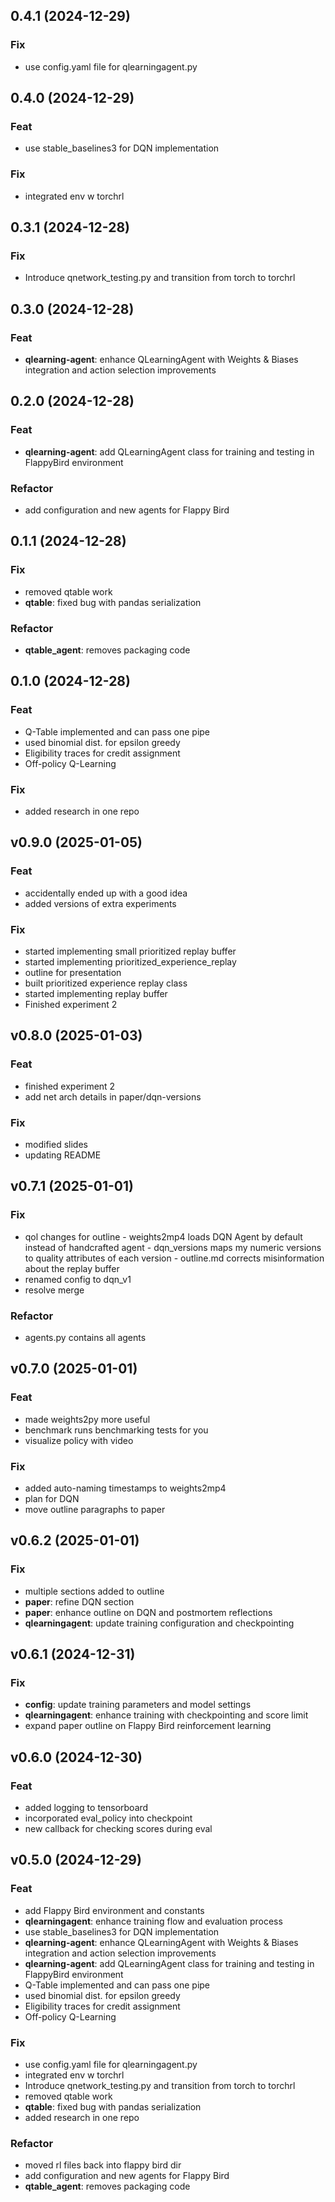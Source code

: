 ## 0.4.1 (2024-12-29)

### Fix

- use config.yaml file for qlearningagent.py

## 0.4.0 (2024-12-29)

### Feat

- use stable_baselines3 for DQN implementation

### Fix

- integrated env w torchrl

## 0.3.1 (2024-12-28)

### Fix

- Introduce qnetwork_testing.py and transition from torch to torchrl

## 0.3.0 (2024-12-28)

### Feat

- **qlearning-agent**: enhance QLearningAgent with Weights & Biases integration and action selection improvements

## 0.2.0 (2024-12-28)

### Feat

- **qlearning-agent**: add QLearningAgent class for training and testing in FlappyBird environment

### Refactor

- add configuration and new agents for Flappy Bird

## 0.1.1 (2024-12-28)

### Fix

- removed qtable work
- **qtable**: fixed bug with pandas serialization

### Refactor

- **qtable_agent**: removes packaging code

## 0.1.0 (2024-12-28)

### Feat

- Q-Table implemented and can pass one pipe
- used binomial dist. for epsilon greedy
- Eligibility traces for credit assignment
- Off-policy Q-Learning

### Fix

- added research in one repo

## v0.9.0 (2025-01-05)

### Feat

- accidentally ended up with a good idea
- added versions of extra experiments

### Fix

- started implementing small prioritized replay buffer
- started implementing prioritized_experience_replay
- outline for presentation
- built prioritized experience replay class
- started implementing replay buffer
- Finished experiment 2

## v0.8.0 (2025-01-03)

### Feat

- finished experiment 2
- add net arch details in paper/dqn-versions

### Fix

- modified slides
- updating README

## v0.7.1 (2025-01-01)

### Fix

- qol changes for outline - weights2mp4 loads DQN Agent by default instead of handcrafted agent - dqn_versions maps my numeric versions to quality attributes of each version - outline.md corrects misinformation about the replay buffer
- renamed config to dqn_v1
- resolve merge

### Refactor

- agents.py contains all agents

## v0.7.0 (2025-01-01)

### Feat

- made weights2py more useful
- benchmark runs benchmarking tests for you
- visualize policy with video

### Fix

- added auto-naming timestamps to weights2mp4
- plan for DQN
- move outline paragraphs to paper

## v0.6.2 (2025-01-01)

### Fix

- multiple sections added to outline
- **paper**: refine DQN section
- **paper**: enhance outline on DQN and postmortem reflections
- **qlearningagent**: update training configuration and checkpointing

## v0.6.1 (2024-12-31)

### Fix

- **config**: update training parameters and model settings
- **qlearningagent**: enhance training with checkpointing and score limit
- expand paper outline on Flappy Bird reinforcement learning

## v0.6.0 (2024-12-30)

### Feat

- added logging to tensorboard
- incorporated eval_policy into checkpoint
- new callback for checking scores during eval

## v0.5.0 (2024-12-29)

### Feat

- add Flappy Bird environment and constants
- **qlearningagent**: enhance training flow and evaluation process
- use stable_baselines3 for DQN implementation
- **qlearning-agent**: enhance QLearningAgent with Weights & Biases integration and action selection improvements
- **qlearning-agent**: add QLearningAgent class for training and testing in FlappyBird environment
- Q-Table implemented and can pass one pipe
- used binomial dist. for epsilon greedy
- Eligibility traces for credit assignment
- Off-policy Q-Learning

### Fix

- use config.yaml file for qlearningagent.py
- integrated env w torchrl
- Introduce qnetwork_testing.py and transition from torch to torchrl
- removed qtable work
- **qtable**: fixed bug with pandas serialization
- added research in one repo

### Refactor

- moved rl files back into flappy bird dir
- add configuration and new agents for Flappy Bird
- **qtable_agent**: removes packaging code

